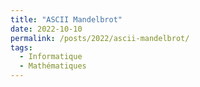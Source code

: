 ```yaml
---
title: "ASCII Mandelbrot"
date: 2022-10-10
permalink: /posts/2022/ascii-mandelbrot/
tags:
  - Informatique
  - Mathématiques
---
```

